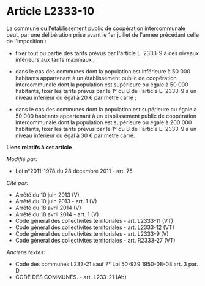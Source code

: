 # Article L2333-10

La commune ou l'établissement public de coopération intercommunale peut, par une délibération prise avant le 1er juillet de
l'année précédant celle de l'imposition :

- fixer tout ou partie des tarifs prévus par l'article L. 2333-9 à des niveaux inférieurs aux tarifs maximaux ;

- dans le cas des communes dont la population est inférieure à 50 000 habitants appartenant à un établissement public de
coopération intercommunale dont la population est supérieure ou égale à 50 000 habitants, fixer les tarifs prévus par le 1°
du B de l'article L. 2333-9 à un niveau inférieur ou égal à 20 € par mètre carré ;

- dans le cas des communes dont la population est supérieure ou égale à 50 000 habitants appartenant à un établissement
public de coopération intercommunale dont la population est supérieure ou égale à 200 000 habitants, fixer les tarifs prévus
par le 1° du B de l'article L. 2333-9 à un niveau inférieur ou égal à 30 € par mètre carré.

**Liens relatifs à cet article**

_Modifié par_:

  - Loi n°2011-1978 du 28 décembre 2011 - art. 75

_Cité par_:

  - Arrêté du 10 juin 2013 (V)
  - Arrêté du 10 juin 2013 - art. 1 (V)
  - Arrêté du 18 avril 2014 (V)
  - Arrêté du 18 avril 2014 - art. 1 (V)
  - Code général des collectivités territoriales - art. L2333-11 (VT)
  - Code général des collectivités territoriales - art. L2333-12 (VT)
  - Code général des collectivités territoriales - art. L2333-9 (V)
  - Code général des collectivités territoriales - art. R2333-27 (VT)

_Anciens textes_:

  - Code des communes L233-21 sauf 7° Loi 50-939 1950-08-08 art. 3 par. D
  - CODE DES COMMUNES. - art. L233-21 (Ab)

